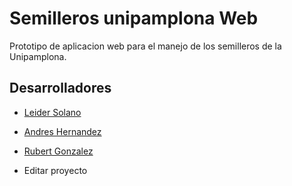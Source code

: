 # Semilleros unipamplona Web

Prototipo de aplicacion web para el manejo de los semilleros de la Unipamplona.

## Desarrolladores

- [Leider Solano](https://github.com/Leider17)
- [Andres Hernandez](https://github.com/HAndres8)
- [Rubert Gonzalez](https://github.com/rubertg)

- Editar proyecto  